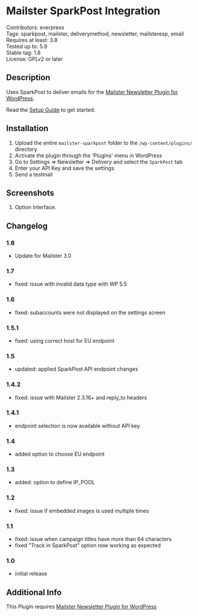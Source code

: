 # Mailster SparkPost Integration

Contributors: everpress  
Tags: sparkpost, mailster, deliverymethod, newsletter, mailsteresp, email
Requires at least: 3.8  
Tested up to: 5.9  
Stable tag: 1.8  
License: GPLv2 or later

## Description

Uses SparkPost to deliver emails for the [Mailster Newsletter Plugin for WordPress](https://mailster.co/?utm_campaign=wporg&utm_source=SparkPost+integration+for+Mailster&utm_medium=readme).

Read the [Setup Guide](https://kb.mailster.co/send-your-newsletters-via-sparkpost/?utm_campaign=wporg&utm_source=SparkPost+integration+for+Mailster&utm_medium=readme) to get started.

## Installation

1. Upload the entire `mailster-sparkpost` folder to the `/wp-content/plugins/` directory
2. Activate the plugin through the 'Plugins' menu in WordPress
3. Go to Settings => Newsletter => Delivery and select the `SparkPost` tab
4. Enter your API Key and save the settings
5. Send a testmail

## Screenshots

1. Option Interface.

## Changelog

### 1.8

-   Update for Mailster 3.0

### 1.7

-   fixed: issue with invalid data type with WP 5.5

### 1.6

-   fixed: subaccounts were not displayed on the settings screen

### 1.5.1

-   fixed: using correct host for EU endpoint

### 1.5

-   updated: applied SparkPost API endpoint changes

### 1.4.2

-   fixed: issue with Mailster 2.3.16+ and reply_to headers

### 1.4.1

-   endpoint selection is now available without API key

### 1.4

-   added option to choose EU endpoint

### 1.3

-   added: option to define IP_POOL

### 1.2

-   fixed: issue if embedded images is used multiple times

### 1.1

-   fixed: issue when campaign titles have more than 64 characters
-   fixed "Track in SparkPost" option now working as expected

### 1.0

-   initial release

## Additional Info

This Plugin requires [Mailster Newsletter Plugin for WordPress](https://mailster.co/?utm_campaign=wporg&utm_source=SparkPost+integration+for+Mailster&utm_medium=readme)
